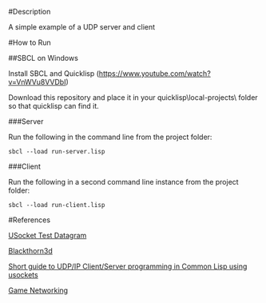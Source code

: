 #Description

A simple example of a UDP server and client

#How to Run

##SBCL on Windows

Install SBCL and Quicklisp (https://www.youtube.com/watch?v=VnWVu8VVDbI)

Download this repository and place it in your quicklisp\local-projects\ folder so that quicklisp can find it.  

###Server

Run the following in the command line from the project folder:

```
sbcl --load run-server.lisp
```

###Client 

Run the following in a second command line instance from the project folder:

```
sbcl --load run-client.lisp
```

#References

[USocket Test Datagram](https://github.com/bsmr-common-lisp/usocket/blob/a9ad102c41d94105038195ca5bfb31d2c3d61ba5/test/test-datagram.lisp)

[Blackthorn3d](https://github.com/linuxaged/blackthorn3d/blob/645c4a264e31994cf1ac574076d671d636000f7c/src/examples/usocket/usocket.lisp)

[Short guide to UDP/IP Client/Server programming in Common Lisp using usockets](https://gist.github.com/shortsightedsid/a760e0d83a9557aaffcc)

[Game Networking](http://gafferongames.com/networking-for-game-programmers/) 
